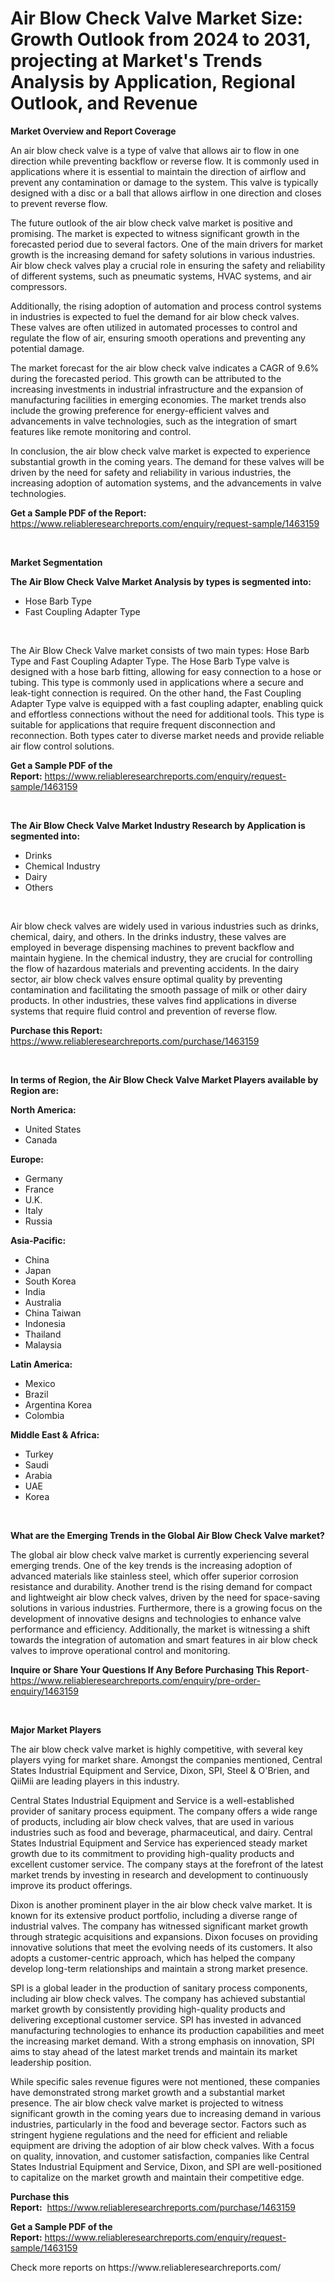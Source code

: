<p><h1>Air Blow Check Valve Market Size: Growth Outlook from 2024 to 2031, projecting at Market's Trends Analysis by Application, Regional Outlook, and Revenue</h1></p><p><strong>Market Overview and Report Coverage</strong></p>
<p><p>An air blow check valve is a type of valve that allows air to flow in one direction while preventing backflow or reverse flow. It is commonly used in applications where it is essential to maintain the direction of airflow and prevent any contamination or damage to the system. This valve is typically designed with a disc or a ball that allows airflow in one direction and closes to prevent reverse flow.</p><p>The future outlook of the air blow check valve market is positive and promising. The market is expected to witness significant growth in the forecasted period due to several factors. One of the main drivers for market growth is the increasing demand for safety solutions in various industries. Air blow check valves play a crucial role in ensuring the safety and reliability of different systems, such as pneumatic systems, HVAC systems, and air compressors.</p><p>Additionally, the rising adoption of automation and process control systems in industries is expected to fuel the demand for air blow check valves. These valves are often utilized in automated processes to control and regulate the flow of air, ensuring smooth operations and preventing any potential damage.</p><p>The market forecast for the air blow check valve indicates a CAGR of 9.6% during the forecasted period. This growth can be attributed to the increasing investments in industrial infrastructure and the expansion of manufacturing facilities in emerging economies. The market trends also include the growing preference for energy-efficient valves and advancements in valve technologies, such as the integration of smart features like remote monitoring and control.</p><p>In conclusion, the air blow check valve market is expected to experience substantial growth in the coming years. The demand for these valves will be driven by the need for safety and reliability in various industries, the increasing adoption of automation systems, and the advancements in valve technologies.</p></p>
<p><strong>Get a Sample PDF of the Report:</strong> <a href="https://www.reliableresearchreports.com/enquiry/request-sample/1463159">https://www.reliableresearchreports.com/enquiry/request-sample/1463159</a></p>
<p>&nbsp;</p>
<p><strong>Market Segmentation</strong></p>
<p><strong>The Air Blow Check Valve Market Analysis by types is segmented into:</strong></p>
<p><ul><li>Hose Barb Type</li><li>Fast Coupling Adapter Type</li></ul></p>
<p>&nbsp;</p>
<p><p>The Air Blow Check Valve market consists of two main types: Hose Barb Type and Fast Coupling Adapter Type. The Hose Barb Type valve is designed with a hose barb fitting, allowing for easy connection to a hose or tubing. This type is commonly used in applications where a secure and leak-tight connection is required. On the other hand, the Fast Coupling Adapter Type valve is equipped with a fast coupling adapter, enabling quick and effortless connections without the need for additional tools. This type is suitable for applications that require frequent disconnection and reconnection. Both types cater to diverse market needs and provide reliable air flow control solutions.</p></p>
<p><strong>Get a Sample PDF of the Report:</strong>&nbsp;<a href="https://www.reliableresearchreports.com/enquiry/request-sample/1463159">https://www.reliableresearchreports.com/enquiry/request-sample/1463159</a></p>
<p>&nbsp;</p>
<p><strong>The Air Blow Check Valve Market Industry Research by Application is segmented into:</strong></p>
<p><ul><li>Drinks</li><li>Chemical Industry</li><li>Dairy</li><li>Others</li></ul></p>
<p>&nbsp;</p>
<p><p>Air blow check valves are widely used in various industries such as drinks, chemical, dairy, and others. In the drinks industry, these valves are employed in beverage dispensing machines to prevent backflow and maintain hygiene. In the chemical industry, they are crucial for controlling the flow of hazardous materials and preventing accidents. In the dairy sector, air blow check valves ensure optimal quality by preventing contamination and facilitating the smooth passage of milk or other dairy products. In other industries, these valves find applications in diverse systems that require fluid control and prevention of reverse flow.</p></p>
<p><strong>Purchase this Report:</strong>&nbsp; <a href="https://www.reliableresearchreports.com/purchase/1463159">https://www.reliableresearchreports.com/purchase/1463159</a></p>
<p>&nbsp;</p>
<p><strong>In terms of Region, the Air Blow Check Valve Market Players available by Region are:</strong></p>
<p>
    <p> <strong> North America: </strong>
        <ul>
            <li>United States</li>
            <li>Canada</li>
        </ul>
        </p> 
    <p> <strong> Europe: </strong>
        <ul>
            <li>Germany</li>
            <li>France</li>
            <li>U.K.</li>
            <li>Italy</li>
            <li>Russia</li>
        </ul>
        </p> 
    <p> <strong> Asia-Pacific: </strong>
        <ul>
            <li>China</li>
            <li>Japan</li>
            <li>South Korea</li>
            <li>India</li>
            <li>Australia</li>
            <li>China Taiwan</li>
            <li>Indonesia</li>
            <li>Thailand</li>
            <li>Malaysia</li>
        </ul>
        </p> 
    <p> <strong> Latin America: </strong>
        <ul>
            <li>Mexico</li>
            <li>Brazil</li>
            <li>Argentina Korea</li>
            <li>Colombia</li>
        </ul>
        </p> 
    <p> <strong> Middle East & Africa: </strong>
        <ul>
            <li>Turkey</li>
            <li>Saudi</li>
            <li>Arabia</li>
            <li>UAE</li>
            <li>Korea</li>
        </ul>
    </p>
    </p>
<p>&nbsp;</p>
<p><strong>What are the Emerging Trends in the Global Air Blow Check Valve market?</strong></p>
<p><p>The global air blow check valve market is currently experiencing several emerging trends. One of the key trends is the increasing adoption of advanced materials like stainless steel, which offer superior corrosion resistance and durability. Another trend is the rising demand for compact and lightweight air blow check valves, driven by the need for space-saving solutions in various industries. Furthermore, there is a growing focus on the development of innovative designs and technologies to enhance valve performance and efficiency. Additionally, the market is witnessing a shift towards the integration of automation and smart features in air blow check valves to improve operational control and monitoring.</p></p>
<p><strong>Inquire or Share Your Questions If Any Before Purchasing This Report</strong>- <a href="https://www.reliableresearchreports.com/enquiry/pre-order-enquiry/1463159">https://www.reliableresearchreports.com/enquiry/pre-order-enquiry/1463159</a></p>
<p>&nbsp;</p>
<p><strong>Major Market Players</strong></p>
<p><p>The air blow check valve market is highly competitive, with several key players vying for market share. Amongst the companies mentioned, Central States Industrial Equipment and Service, Dixon, SPI, Steel & O'Brien, and QiiMii are leading players in this industry.</p><p>Central States Industrial Equipment and Service is a well-established provider of sanitary process equipment. The company offers a wide range of products, including air blow check valves, that are used in various industries such as food and beverage, pharmaceutical, and dairy. Central States Industrial Equipment and Service has experienced steady market growth due to its commitment to providing high-quality products and excellent customer service. The company stays at the forefront of the latest market trends by investing in research and development to continuously improve its product offerings.</p><p>Dixon is another prominent player in the air blow check valve market. It is known for its extensive product portfolio, including a diverse range of industrial valves. The company has witnessed significant market growth through strategic acquisitions and expansions. Dixon focuses on providing innovative solutions that meet the evolving needs of its customers. It also adopts a customer-centric approach, which has helped the company develop long-term relationships and maintain a strong market presence.</p><p>SPI is a global leader in the production of sanitary process components, including air blow check valves. The company has achieved substantial market growth by consistently providing high-quality products and delivering exceptional customer service. SPI has invested in advanced manufacturing technologies to enhance its production capabilities and meet the increasing market demand. With a strong emphasis on innovation, SPI aims to stay ahead of the latest market trends and maintain its market leadership position.</p><p>While specific sales revenue figures were not mentioned, these companies have demonstrated strong market growth and a substantial market presence. The air blow check valve market is projected to witness significant growth in the coming years due to increasing demand in various industries, particularly in the food and beverage sector. Factors such as stringent hygiene regulations and the need for efficient and reliable equipment are driving the adoption of air blow check valves. With a focus on quality, innovation, and customer satisfaction, companies like Central States Industrial Equipment and Service, Dixon, and SPI are well-positioned to capitalize on the market growth and maintain their competitive edge.</p></p>
<p><strong>Purchase this Report:</strong>&nbsp;&nbsp;<a href="https://www.reliableresearchreports.com/purchase/1463159">https://www.reliableresearchreports.com/purchase/1463159</a></p>
<p></p>
<p><strong>Get a Sample PDF of the Report:</strong>&nbsp;<a href="https://www.reliableresearchreports.com/enquiry/request-sample/1463159">https://www.reliableresearchreports.com/enquiry/request-sample/1463159</a></p>
<p>Check more reports on https://www.reliableresearchreports.com/</p>